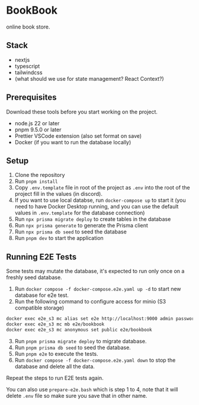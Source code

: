# BookBook

online book store.

## Stack

- nextjs
- typescript
- tailwindcss
- (what should we use for state management? React Context?)

## Prerequisites

Download these tools before you start working on the project.

- node.js 22 or later
- pnpm 9.5.0 or later
- Prettier VSCode extension (also set format on save)
- Docker (if you want to run the database locally)

## Setup

1. Clone the repository
2. Run `pnpm install`
3. Copy `.env.template` file in root of the project as `.env` into the root of the project fill in the values (in discord).
4. If you want to use local databse, run `docker-compose up` to start it (you need to have Docker Desktop running, and you can use the default values in `.env.template` for the database connection)
5. Run `npx prisma migrate deploy` to create tables in the database
6. Run `npx prisma generate` to generate the Prisma client
7. Run `npx prisma db seed` to seed the database
8. Run `pnpm dev` to start the application

## Running E2E Tests

Some tests may mutate the database, it's expected to run only once on a freshly seed database.

1. Run `docker compose -f docker-compose.e2e.yaml up -d` to start new database for e2e test.
2. Run the following command to configure access for minio (S3 compatible storage)

```bash
docker exec e2e_s3 mc alias set e2e http://localhost:9000 admin password
docker exec e2e_s3 mc mb e2e/bookbook
docker exec e2e_s3 mc anonymous set public e2e/bookbook
```

3. Run `pnpm prisma migrate deploy` to migrate database.
4. Run `pnpm prisma db seed` to seed the database.
5. Run `pnpm e2e` to execute the tests.
6. Run `docker compose -f docker-compose.e2e.yaml down` to stop the database and delete all the data.

Repeat the steps to run E2E tests again.

You can also use `prepare-e2e.bash` which is step 1 to 4, note that it will delete `.env` file so make sure you save that in other name.
